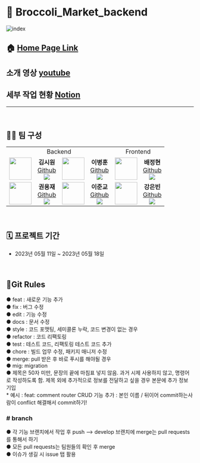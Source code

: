 # 🥦 Broccoli_Market_backend #

<!-- <a href="https://www.antsori.com"><img src="홈화면이미지링크" style="width:500px;"></a> -->
![index](https://user-images.githubusercontent.com/76824986/239220497-9f6d4862-a75a-4c8d-93aa-7d3023120ac6.png)

## 🏠 [Home Page Link](http://broccoli-market.store/)
## 소개 영상 [youtube](https://youtu.be/ltBcH5zUo5g)
## 세부 작업 현황 [Notion](https://www.notion.so/f7ce4867fd954ec0bb84a1d7d0befa54)
<hr>
<br>

## 🧑‍💻 팀 구성
<table>
  <tr>
  <td colspan='4' align="center">
  Backend
  </td>
  <td colspan='2' align="center">
  Frontend
  </td>
 
  <tr>
  <td align="center"><img src="https://github.com/backEndKwon/Lv5_3layer_Architecture/assets/128948886/22e9b42c-7000-46b4-90fe-6fb1f302d1e9"
 width="60px;" alt=""/>
    </td>
    <td align="center" >
    <b>김시원</b></a><br>
    <a href="https://github.com/Siwon-Kim">Github</a>
    <br><img src="https://img.shields.io/badge/Node.js-339933?style=flat&logo=Node.js&logoColor=white"/><br>
    </td>
    <td align="center"><img src="https://github.com/backEndKwon/Lv5_3layer_Architecture/assets/128948886/22e9b42c-7000-46b4-90fe-6fb1f302d1e9" width="60px;" alt=""/>
    </td>
    <td align="center">
    <b>이병훈</b></a><br />
    <a href="https://github.com/ksnx3684" >Github</a>
    <br><img src="https://img.shields.io/badge/Node.js-339933?style=flat&logo=Node.js&logoColor=white"/><br>
    </td>
   <td align="center"><img src="https://github.com/backEndKwon/Lv5_3layer_Architecture/assets/128948886/22e9b42c-7000-46b4-90fe-6fb1f302d1e9" width="60px;" alt=""/>
    </td>
    <td align="center">
    <b>배정현</b></a><br />
    <a href="https://github.com/junkyo974" >Github</a>
    <br><img src="https://img.shields.io/badge/React-61DAFB?style=flat&logo=React&logoColor=white"/><br>
    </td>
    <tr>
    <td align="center"><img src="https://github.com/backEndKwon/Lv5_3layer_Architecture/assets/128948886/22e9b42c-7000-46b4-90fe-6fb1f302d1e9" width="60px;" alt=""/>
    </td>
    <td align="center">
    <b>권용재</b></a><br /> 
    <a href="https://github.com/backEndKwon">Github</a>
    <br><img src="https://img.shields.io/badge/Node.js-339933?style=flat&logo=Node.js&logoColor=white"/><br>
    </td>
    <td align="center"><img src="https://github.com/backEndKwon/Lv5_3layer_Architecture/assets/128948886/22e9b42c-7000-46b4-90fe-6fb1f302d1e9" width="60px;" alt=""/>
    </td>
    <td align="center">
    <b>이준교</b></a><br /> 
    <a href="https://github.com/JungHBae">Github</a>
    <br><img src="https://img.shields.io/badge/Node.js-339933?style=flat&logo=Node.js&logoColor=white"/><br>
    </td>
    <td align="center"><img src="https://github.com/backEndKwon/Lv5_3layer_Architecture/assets/128948886/22e9b42c-7000-46b4-90fe-6fb1f302d1e9" width="60px;" alt=""/>
    </td>
    <td align="center">
    <b>강은빈</b></a><br /> 
    <a href="https://github.com/mookbin">Github</a>
        <br><img src="https://img.shields.io/badge/React-61DAFB?style=flat&logo=React&logoColor=white"/><br>
    </td>
   
</table>

<br>

## 🗓 프로젝트 기간

- 2023년 05월 11일 ~ 2023년 05월 18일

<br>

## 📖Git Rules ##

● feat : 새로운 기능 추가
<br>● fix : 버그 수정
<br>● edit : 기능 수정
<br>● docs : 문서 수정
<br>● style : 코드 포맷팅, 세미콜론 누락, 코드 변경이 없는 경우
<br>● refactor : 코드 리팩토링
<br>● test : 테스트 코드, 리팩토링 테스트 코드 추가
<br>● chore : 빌드 업무 수정, 패키지 매니저 수정
<br>● merge: pull 받은 후 바로 푸시를 해야될 경우
<br>● mig: migration
<br>● 제목은 50자 미만, 문장의 끝에 마침표 넣지 않음. 과거 시제 사용하지 않고, 명령어로 작성하도록 함.
제목 외에 추가적으로 정보를 전달하고 싶을 경우 본문에 추가 정보 기입
<br>* 예시 : feat: comment router CRUD 기능 추가 : 본인 이름 / 뒤이어 commit하는사람이 conflict 해결해서 commit하기!
<br><h3># branch</h3>
● 각 기능 브랜치에서 작업 후 push —> develop 브랜치에 merge는 pull requests를 통해서 하기
<br>● 모든 pull requests는 팀원들의 확인 후 merge
<br>● 이슈가 생길 시 issue 탭 활용
